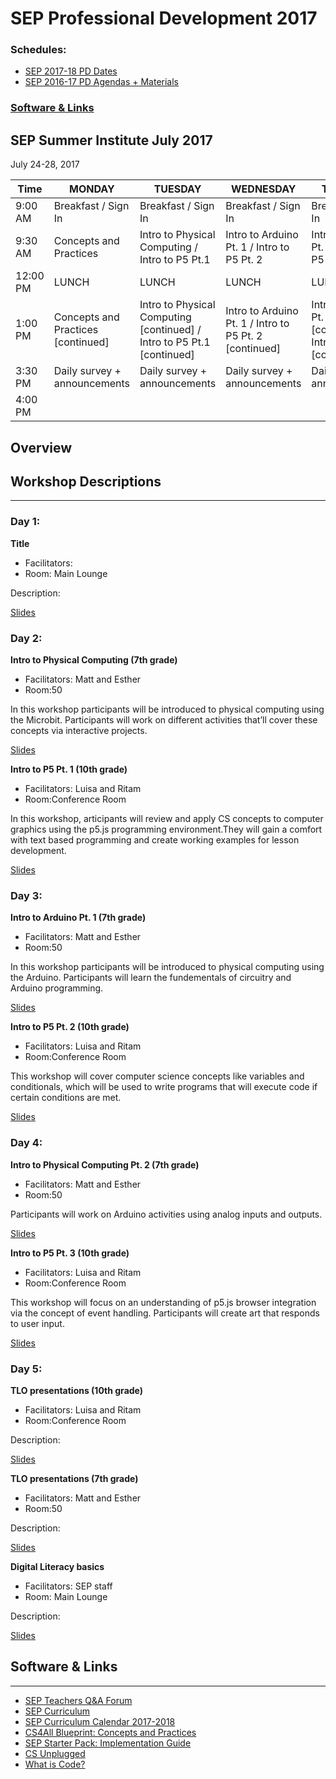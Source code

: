 # SEP Professional Development 2017

### Schedules:
* [SEP 2017-18 PD Dates]()
* [SEP 2016-17 PD Agendas + Materials]()


### [Software & Links](#links)

## SEP Summer Institute July 2017
July 24-28, 2017

| Time | MONDAY | TUESDAY | WEDNESDAY | THURSDAY | FRIDAY
| -----|-------| ------- | --------| --------| --------|
| 9:00 AM |Breakfast / Sign In|Breakfast / Sign In|Breakfast / Sign In |Breakfast / Sign In|Breakfast / Sign In
9:30 AM |Concepts and Practices|Intro to Physical Computing / Intro to P5 Pt.1 |Intro to Arduino Pt. 1 / Intro to P5 Pt. 2 |Intro to Arduino Pt. 2 / Intro to P5 Pt. 3 | TLO teacher presentations 
12:00 PM |LUNCH|LUNCH|LUNCH|LUNCH|LUNCH 
1:00 PM |Concepts and Practices [continued]|Intro to Physical Computing [continued] / Intro to P5 Pt.1 [continued] |Intro to Arduino Pt. 1 / Intro to P5 Pt. 2 [continued] |Intro to Arduino Pt. 2 [continued] / Intro to P5 Pt. 3 [continued] |Digital Literacy basics
3:30 PM | Daily survey + announcements|Daily survey + announcements|Daily survey + announcements | Daily survey + announcements|Daily survey + announcements
4:00 PM | | | | |

## Overview

## Workshop Descriptions
***
### Day 1:
**Title**
* Facilitators: 
* Room: Main Lounge

Description:

[Slides]()

### Day 2:

**Intro to Physical Computing (7th grade)**
* Facilitators: Matt and Esther
* Room:50

In this workshop participants will be introduced to physical computing using the Microbit. Participants will work on different activities that’ll cover these concepts via interactive projects.

[Slides](https://docs.google.com/presentation/d/1xgF3hQs5YckGzD6Z2LmBQGa5d4BlHgaN_jdLa-No0p8/edit#slide=id.g1e58c26a18_0_0) 

**Intro to P5 Pt. 1 (10th grade)**
* Facilitators: Luisa and Ritam
* Room:Conference Room 

In this workshop, articipants will review and apply CS concepts to computer graphics using the p5.js programming environment.They will gain a comfort with text based programming and create working examples for lesson development.  

[Slides](https://docs.google.com/presentation/d/1QyQTDQa7eeks2_37-exwqe4VjUespb13UqTwSQH-QE4/edit#slide=id.g1e58c26a18_0_0)

### Day 3:

**Intro to Arduino Pt. 1 (7th grade)**
* Facilitators: Matt and Esther 
* Room:50

In this workshop participants will be introduced to physical computing using the Arduino. Participants will learn the fundementals of circuitry and Arduino programming.

[Slides](https://docs.google.com/presentation/d/1xB77DY0eeoDSwUi5DCwZhXBzeK4uZer_fr_ntznpQME/edit)

**Intro to P5 Pt. 2 (10th grade)**
* Facilitators: Luisa and Ritam
* Room:Conference Room

This workshop will cover computer science concepts like variables and conditionals, which will be used to write programs that will execute code if certain conditions are met. 

[Slides](https://docs.google.com/presentation/d/1182g5GbeGDHIWlBs-XJ8tQeLQzqb9YcLy2lfEmUJUD4/edit#slide=id.g1e58c26a18_0_0)

### Day 4:

**Intro to Physical Computing Pt. 2 (7th grade)**
* Facilitators: Matt and Esther
* Room:50

Participants will work on Arduino activities using analog inputs and outputs.

[Slides](https://docs.google.com/presentation/d/1Ot6wFhXXs9T-nKhV4rCupbMWtc8i043NzGBfsqO9TX0/edit)

**Intro to P5 Pt. 3 (10th grade)**
* Facilitators: Luisa and Ritam 
* Room:Conference Room

This workshop will focus on an understanding of p5.js browser integration via the concept of event handling. Participants will create art that responds to user input. 

[Slides](https://docs.google.com/presentation/d/15M3dkCk9M3k9s-J11weLICVISXjjzsyLl8AuFDBWLS8/edit#slide=id.g1e58c26a18_0_0)

### Day 5:

**TLO presentations (10th grade)**
* Facilitators: Luisa and Ritam
* Room:Conference Room

Description:

[Slides]()

**TLO presentations (7th grade)**
* Facilitators: Matt and Esther
* Room:50

Description:

[Slides]()

**Digital Literacy basics**
* Facilitators: SEP staff
* Room: Main Lounge

Description:

[Slides]()

## <a name="links">Software & Links</a>
***
*   [SEP Teachers Q&A Forum](http://tinyurl.com/septeachers)
*   [SEP Curriculum](https://drive.google.com/open?id=0B8D2ft9M8qQCamQwZGpJMEU2TEk)
*   [SEP Curriculum Calendar 2017-2018]()
*   [CS4All Blueprint: Concepts and Practices]()
*   [SEP Starter Pack: Implementation Guide](https://drive.google.com/a/strongschools.nyc/file/d/0B1tN9SuyE6fxOHJOZkxsYURPRHc/view)
*   [CS Unplugged](http://csunplugged.org/)
*   [What is Code?](https://www.bloomberg.com/graphics/2015-paul-ford-what-is-code/)


